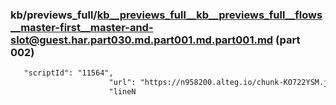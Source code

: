 ### kb/previews_full/kb__previews_full__kb__previews_full__flows__master-first__master-and-slot@guest.har.part030.md.part001.md.part001.md (part 002)

```md
   "scriptId": "11564",
                      "url": "https://n958200.alteg.io/chunk-KO722YSM.js",
                      "lineN
```

```
